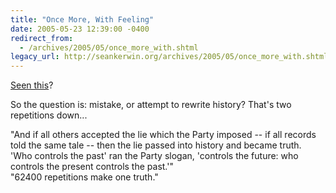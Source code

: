 ```yaml
---
title: "Once More, With Feeling"
date: 2005-05-23 12:39:00 -0400
redirect_from:
  - /archives/2005/05/once_more_with.shtml
legacy_url: http://seankerwin.org/archives/2005/05/once_more_with.shtml
---
```

<p><a href="http://treyjackson.net.nyud.net:8090/files/deanbl.mpg">Seen this</a>?</p>

<p>So the question is: mistake, or attempt to rewrite history?  That's two repetitions down...</p>

<div class="quote">"And if all others accepted the lie which the Party imposed -- if all records told the same tale -- then the lie passed into history and became truth. 'Who controls the past' ran the Party slogan, 'controls the future: who controls the present controls the past.'"</div>

<div class="quote">"62400 repetitions make one truth."</div>
